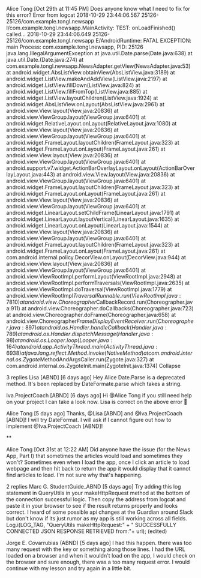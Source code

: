 
Alice Tong [Oct 29th at 11:45 PM]
Does anyone know what I need to fix for this error?
Error from logcat
2018-10-29 23:44:06.567 25126-25126/com.example.tongl.newsapp I/com.example.tongl.newsapp.MainActivity: TEST: onLoadFinished() called...
2018-10-29 23:44:06.649 25126-25126/com.example.tongl.newsapp E/AndroidRuntime: FATAL EXCEPTION: main
  Process: com.example.tongl.newsapp, PID: 25126
  java.lang.IllegalArgumentException
    at java.util.Date.parse(Date.java:638)
    at java.util.Date.<init>(Date.java:274)
    at com.example.tongl.newsapp.NewsAdapter.getView(NewsAdapter.java:53)
    at android.widget.AbsListView.obtainView(AbsListView.java:3189)
    at android.widget.ListView.makeAndAddView(ListView.java:2197)
    at android.widget.ListView.fillDown(ListView.java:824)
    at android.widget.ListView.fillFromTop(ListView.java:885)
    at android.widget.ListView.layoutChildren(ListView.java:1924)
    at android.widget.AbsListView.onLayout(AbsListView.java:2961)
    at android.view.View.layout(View.java:20836)
    at android.view.ViewGroup.layout(ViewGroup.java:6401)
    at android.widget.RelativeLayout.onLayout(RelativeLayout.java:1080)
    at android.view.View.layout(View.java:20836)
    at android.view.ViewGroup.layout(ViewGroup.java:6401)
    at android.widget.FrameLayout.layoutChildren(FrameLayout.java:323)
    at android.widget.FrameLayout.onLayout(FrameLayout.java:261)
    at android.view.View.layout(View.java:20836)
    at android.view.ViewGroup.layout(ViewGroup.java:6401)
    at android.support.v7.widget.ActionBarOverlayLayout.onLayout(ActionBarOverlayLayout.java:443)
    at android.view.View.layout(View.java:20836)
    at android.view.ViewGroup.layout(ViewGroup.java:6401)
    at android.widget.FrameLayout.layoutChildren(FrameLayout.java:323)
    at android.widget.FrameLayout.onLayout(FrameLayout.java:261)
    at android.view.View.layout(View.java:20836)
    at android.view.ViewGroup.layout(ViewGroup.java:6401)
    at android.widget.LinearLayout.setChildFrame(LinearLayout.java:1791)
    at android.widget.LinearLayout.layoutVertical(LinearLayout.java:1635)
    at android.widget.LinearLayout.onLayout(LinearLayout.java:1544)
    at android.view.View.layout(View.java:20836)
    at android.view.ViewGroup.layout(ViewGroup.java:6401)
    at android.widget.FrameLayout.layoutChildren(FrameLayout.java:323)
    at android.widget.FrameLayout.onLayout(FrameLayout.java:261)
    at com.android.internal.policy.DecorView.onLayout(DecorView.java:944)
    at android.view.View.layout(View.java:20836)
    at android.view.ViewGroup.layout(ViewGroup.java:6401)
    at android.view.ViewRootImpl.performLayout(ViewRootImpl.java:2948)
    at android.view.ViewRootImpl.performTraversals(ViewRootImpl.java:2635)
    at android.view.ViewRootImpl.doTraversal(ViewRootImpl.java:1779)
    at android.view.ViewRootImpl$TraversalRunnable.run(ViewRootImpl.java:7810)
    at android.view.Choreographer$CallbackRecord.run(Choreographer.java:911)
    at android.view.Choreographer.doCallbacks(Choreographer.java:723)
    at android.view.Choreographer.doFrame(Choreographer.java:658)
    at android.view.Choreographer$FrameDisplayEventReceiver.run(Choreographer.java:897)
    at android.os.Handler.handleCallback(Handler.java:789)
    at android.os.Handler.dispatchMessage(Handler.java:98)
    at android.os.Looper.loop(Looper.java:164)
    at android.app.ActivityThread.main(ActivityThread.java:6938)
    at java.lang.reflect.Method.invoke(Native Method)
    at com.android.internal.os.Zygote$MethodAndArgsCaller.run(Zygote.java:327)
    at com.android.internal.os.ZygoteInit.main(ZygoteInit.java:1374)
Collapse


3 replies
Lisa [ABND] [6 days ago]
Hey Alice Date.Parse is a deprecated method.  It's been replaced by DateFormate.parse which takes a string.
 


Iva.ProjectCoach [ABND] [6 days ago]
Hi @Alice Tong if you still need help on your project I can take a look now. Lisa is correct on the above error :100:


Alice Tong [5 days ago]
Thanks, @Lisa [ABND] and @Iva.ProjectCoach [ABND]!  I will try DateFormat.  I will ask if I cannot figure out how to implement @Iva.ProjectCoach [ABND]!

**

Alice Tong [Oct 31st at 12:22 AM]
Did anyone have the issue (for the News App, Part I) that sometimes the articles would load and sometimes they won't?  Sometimes even when I load the app, once I click an article to load webpage and then hit back to return the app it would display that it cannot find articles to load. I'm not sure why that's happening.


2 replies
Marc G. StudentGuide_ABND [5 days ago]
Try adding this log statement in QueryUtils in your makeHttpRequest method at the bottom of the connection successful logic. Then copy the address from logcat and paste it in your browser to see if the result returns properly and looks correct. I heard of some possible api changes at the Guardian around Slack but don't know if its just rumor as my app is still working across all fields.       Log.i(LOG_TAG,
                           "QueryUtils makeHttpRequest:" +
                                   " SUCCESSFULLY CONNECTED JSON RESPONSE RETRIEVED from:"+ url); (edited)


Jorge E. Covarrubias (ABND) [5 days ago]
I had this happen. there was too many request with the key or something along those lines. I had the URL loaded on a browser and when it wouldn't load on the app, I would check on the browser and sure enough, there was a too many request error. I would continue with my lesson and try again in a little bit.

